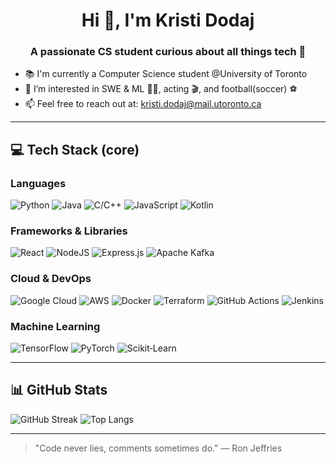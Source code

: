 

<h1 align="center">Hi 👋, I'm Kristi Dodaj</h1>
<h3 align="center">A passionate CS student curious about all things tech 🚀</h3>

- 📚 I'm currently a Computer Science student @University of Toronto
- 👀 I’m interested in SWE & ML 👨‍💻, acting 🎬, and football(soccer) ⚽️ 
- 📫 Feel free to reach out at: kristi.dodaj@mail.utoronto.ca

---

## 💻 Tech Stack (core)

### Languages
![Python](https://img.shields.io/badge/python-3670A0?style=for-the-badge&logo=python&logoColor=ffdd54)
![Java](https://img.shields.io/badge/java-%23ED8B00.svg?style=for-the-badge&logo=java&logoColor=white)
![C/C++](https://img.shields.io/badge/C/C%2B%2B-%2300599C.svg?style=for-the-badge&logo=cplusplus&logoColor=white)
![JavaScript](https://img.shields.io/badge/javascript-%23323330.svg?style=for-the-badge&logo=javascript&logoColor=%23F7DF1E)
![Kotlin](https://img.shields.io/badge/kotlin-%230095D5.svg?style=for-the-badge&logo=kotlin&logoColor=white)

### Frameworks & Libraries
![React](https://img.shields.io/badge/react-%2320232a.svg?style=for-the-badge&logo=react&logoColor=%2361DAFB)
![NodeJS](https://img.shields.io/badge/node.js-6DA55F?style=for-the-badge&logo=node.js&logoColor=white)
![Express.js](https://img.shields.io/badge/express.js-%23404d59.svg?style=for-the-badge&logo=express&logoColor=%2361DAFB)
![Apache Kafka](https://img.shields.io/badge/kafka-000000.svg?style=for-the-badge&logo=apachekafka&logoColor=white)

### Cloud & DevOps
![Google Cloud](https://img.shields.io/badge/Google%20Cloud-4285F4?style=for-the-badge&logo=googlecloud&logoColor=white)
![AWS](https://img.shields.io/badge/AWS-232F3E?style=for-the-badge&logo=amazonaws&logoColor=white)
![Docker](https://img.shields.io/badge/Docker-2496ED?style=for-the-badge&logo=docker&logoColor=white)
![Terraform](https://img.shields.io/badge/Terraform-%235835CC.svg?style=for-the-badge&logo=terraform&logoColor=white)
![GitHub Actions](https://img.shields.io/badge/GitHub%20Actions-2088FF?style=for-the-badge&logo=githubactions&logoColor=white)
![Jenkins](https://img.shields.io/badge/Jenkins-D24939?style=for-the-badge&logo=jenkins&logoColor=white)

### Machine Learning
![TensorFlow](https://img.shields.io/badge/TensorFlow-FF6F00?style=for-the-badge&logo=tensorflow&logoColor=white)
![PyTorch](https://img.shields.io/badge/PyTorch-EE4C2C?style=for-the-badge&logo=pytorch&logoColor=white)
![Scikit‑Learn](https://img.shields.io/badge/scikit--learn-F7931E?style=for-the-badge&logo=scikitlearn&logoColor=white)

---

## 📊 GitHub Stats
![GitHub Streak](https://github-readme-streak-stats.herokuapp.com/?user=KristiDodaj&theme=tokyonight&hide_border=false)
![Top Langs](https://github-readme-stats.vercel.app/api/top-langs/?username=KristiDodaj&theme=tokyonight&hide_border=false&layout=compact)

---

> "Code never lies, comments sometimes do." — Ron Jeffries
